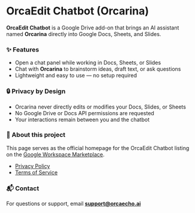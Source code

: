 # OrcaEdit Chatbot (Orcarina)

**OrcaEdit Chatbot** is a Google Drive add-on that brings an AI assistant named **Orcarina** directly into Google Docs, Sheets, and Slides.  

### ✨ Features
- Open a chat panel while working in Docs, Sheets, or Slides  
- Chat with **Orcarina** to brainstorm ideas, draft text, or ask questions  
- Lightweight and easy to use — no setup required  

### 🔒 Privacy by Design
- Orcarina never directly edits or modifies your Docs, Slides, or Sheets  
- No Google Drive or Docs API permissions are requested  
- Your interactions remain between you and the chatbot  

### 📄 About this project
This page serves as the official homepage for the OrcaEdit Chatbot listing on the [Google Workspace Marketplace](https://workspace.google.com/marketplace/).  

- [Privacy Policy](./privacy.md)  
- [Terms of Service](./terms.md)  

### 📬 Contact
For questions or support, email **support@orcaecho.ai**
